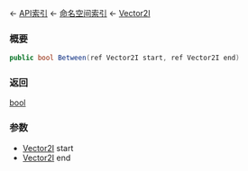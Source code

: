 ← [API索引](Api-Index) ← [命名空间索引](Namespace-Index) ← [Vector2I](VRageMath.Vector2I)

### 概要

```csharp
public bool Between(ref Vector2I start, ref Vector2I end)
```

### 返回

[bool](https://docs.microsoft.com/en-us/dotnet/api/System.Boolean?view=netframework-4.6)

### 参数

* [Vector2I](VRageMath.Vector2I) start
* [Vector2I](VRageMath.Vector2I) end
